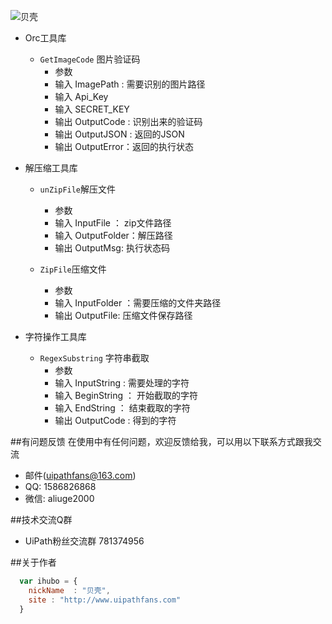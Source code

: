 ![贝壳](mahua-logo.jpg)
* Orc工具库
    * `GetImageCode` 图片验证码
        * 参数
        *   输入 ImagePath :  需要识别的图片路径
        *   输入 Api_Key
        *   输入 SECRET_KEY
        *   输出 OutputCode : 识别出来的验证码
        *   输出 OutputJSON : 返回的JSON
        *   输出 OutputError：返回的执行状态
        
* 解压缩工具库
     * `unZipFile`解压文件
        *  参数
        *    输入 InputFile ：  zip文件路径
        *    输入 OutputFolder：解压路径
        *    输出 OutputMsg:    执行状态码
        
     * `ZipFile`压缩文件
        *  参数
        *    输入 InputFolder ：需要压缩的文件夹路径
        *    输出 OutputFile:   压缩文件保存路径
        
* 字符操作工具库
     *  `RegexSubstring` 字符串截取
        * 参数
        *   输入 InputString :  需要处理的字符
        *   输入 BeginString ： 开始截取的字符
        *   输入 EndString   ： 结束截取的字符
        *   输出 OutputCode  :  得到的字符
      



##有问题反馈
在使用中有任何问题，欢迎反馈给我，可以用以下联系方式跟我交流

* 邮件(uipathfans@163.com)
* QQ: 1586826868
* 微信: aliuge2000

##技术交流Q群
* UiPath粉丝交流群 781374956



##关于作者

```javascript
  var ihubo = {
    nickName  : "贝壳",
    site : "http://www.uipathfans.com"
  }
```
